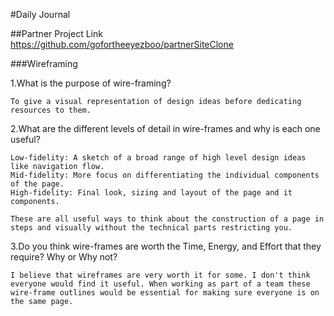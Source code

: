 #Daily Journal

##Partner Project Link https://github.com/gofortheeyezboo/partnerSiteClone

###Wireframing

1.What is the purpose of wire-framing?

    To give a visual representation of design ideas before dedicating resources to them.

2.What are the different levels of detail in wire-frames and why is each one useful?

    Low-fidelity: A sketch of a broad range of high level design ideas like navigation flow.
    Mid-fidelity: More focus on differentiating the individual components of the page.
    High-fidelity: Final look, sizing and layout of the page and it components.

    These are all useful ways to think about the construction of a page in steps and visually without the technical parts restricting you.

3.Do you think wire-frames are worth the Time, Energy, and Effort that they require? Why or Why not?

    I believe that wireframes are very worth it for some. I don't think everyone would find it useful. When working as part of a team these wire-frame outlines would be essential for making sure everyone is on the same page.